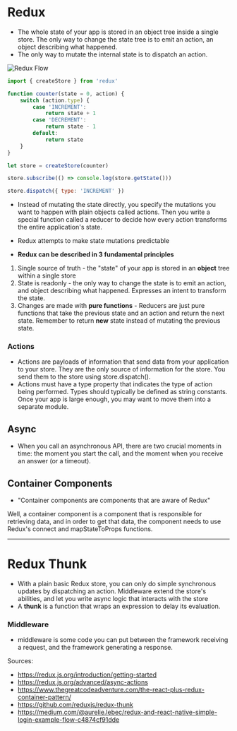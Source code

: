 # Redux
- The whole state of your app is stored in an object tree inside a single store.
The only way to change the state tree is to emit an action, an object describing what happened.
- The only way to mutate the internal state is to dispatch an action.

![Redux Flow](https://cdn-images-1.medium.com/max/800/1*ucOxan56LKUm3gkjaePwRg.png)

```js
import { createStore } from 'redux'

function counter(state = 0, action) {
    switch (action.type) {
        case 'INCREMENT':
            return state + 1
        case 'DECREMENT':
            return state - 1
        default:
            return state
    }
}

let store = createStore(counter)

store.subscribe(() => console.log(store.getState()))

store.dispatch({ type: 'INCREMENT' })
```
- Instead of mutating the state directly, you specify the mutations you want to happen with plain objects called actions. Then you write a special function called a reducer to decide how every action transforms the entire application's state.

- Redux attempts to make state mutations predictable

- **Redux can be described in 3 fundamental principles**
1. Single source of truth - the "state" of your app is stored in an **object** tree within a single store
2. State is readonly - the only way to change the state is to emit an action, and object describing what happened. Expresses an intent to transform the state.
3. Changes are made with **pure functions** - Reducers are just pure functions that take the previous state and an action and return the next state. Remember to return **new** state instead of mutating the previous state.

### Actions
- Actions are payloads of information that send data from your application to your store. They are the only source of information for the store. You send them to the store using store.dispatch().
- Actions must have a type property that indicates the type of action being performed. Types should typically be defined as string constants. Once your app is large enough, you may want to move them into a separate module.

## Async
- When you call an asynchronous API, there are two crucial moments in time: the moment you start the call, and the moment when you receive an answer (or a timeout).

## Container Components
- "Container components are components that are aware of Redux"

Well, a container component is a component that is responsible for retrieving data, and in order to get that data, the component needs to use Redux's connect and mapStateToProps functions.

---

# Redux Thunk
- With a plain basic Redux store, you can only do simple synchronous updates by dispatching an action. Middleware extend the store's abilities, and let you write async logic that interacts with the store
- A **thunk** is a function that wraps an expression to delay its evaluation.

### Middleware
- middleware is some code you can put between the framework receiving a request, and the framework generating a response. 

Sources:
- https://redux.js.org/introduction/getting-started
- https://redux.js.org/advanced/async-actions
- https://www.thegreatcodeadventure.com/the-react-plus-redux-container-pattern/
- https://github.com/reduxjs/redux-thunk
- https://medium.com/@aurelie.lebec/redux-and-react-native-simple-login-example-flow-c4874cf91dde